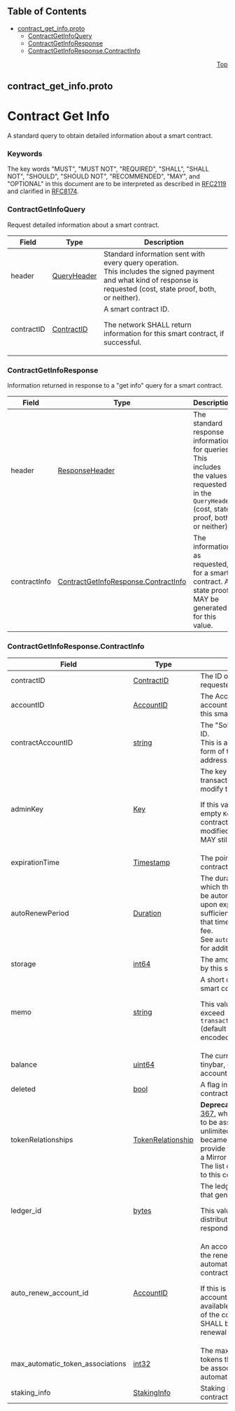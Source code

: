 ## Table of Contents

- [contract_get_info.proto](#contract_get_info-proto)
    - [ContractGetInfoQuery](#proto-ContractGetInfoQuery)
    - [ContractGetInfoResponse](#proto-ContractGetInfoResponse)
    - [ContractGetInfoResponse.ContractInfo](#proto-ContractGetInfoResponse-ContractInfo)
  



<a name="contract_get_info-proto"></a>
<p align="right"><a href="#top">Top</a></p>

## contract_get_info.proto
# Contract Get Info
A standard query to obtain detailed information about a smart contract.

### Keywords
The key words "MUST", "MUST NOT", "REQUIRED", "SHALL", "SHALL NOT",
"SHOULD", "SHOULD NOT", "RECOMMENDED", "MAY", and "OPTIONAL" in this
document are to be interpreted as described in
[RFC2119](https://www.ietf.org/rfc/rfc2119) and clarified in
[RFC8174](https://www.ietf.org/rfc/rfc8174).


<a name="proto-ContractGetInfoQuery"></a>

### ContractGetInfoQuery
Request detailed information about a smart contract.


| Field | Type | Description |
| ----- | ---- | ----------- |
| header | [QueryHeader](#proto-QueryHeader) | Standard information sent with every query operation.<br/> This includes the signed payment and what kind of response is requested (cost, state proof, both, or neither). |
| contractID | [ContractID](#proto-ContractID) | A smart contract ID. <p> The network SHALL return information for this smart contract, if successful. |






<a name="proto-ContractGetInfoResponse"></a>

### ContractGetInfoResponse
Information returned in response to a "get info" query for a smart contract.


| Field | Type | Description |
| ----- | ---- | ----------- |
| header | [ResponseHeader](#proto-ResponseHeader) | The standard response information for queries.<br/> This includes the values requested in the `QueryHeader` (cost, state proof, both, or neither). |
| contractInfo | [ContractGetInfoResponse.ContractInfo](#proto-ContractGetInfoResponse-ContractInfo) | The information, as requested, for a smart contract. A state proof MAY be generated for this value. |






<a name="proto-ContractGetInfoResponse-ContractInfo"></a>

### ContractGetInfoResponse.ContractInfo



| Field | Type | Description |
| ----- | ---- | ----------- |
| contractID | [ContractID](#proto-ContractID) | The ID of the smart contract requested in the query. |
| accountID | [AccountID](#proto-AccountID) | The Account ID for the account entry associated with this smart contract. |
| contractAccountID | [string](#string) | The "Solidity" form contract ID.<br/> This is a hexadecimal string form of the 20-byte EVM address of the contract. |
| adminKey | [Key](#proto-Key) | The key that MUST sign any transaction to update or modify this smart contract. <p> If this value is null, or is an empty `KeyList` then the contract CANNOT be deleted, modified, or updated, but MAY still expire. |
| expirationTime | [Timestamp](#proto-Timestamp) | The point in time at which this contract will expire. |
| autoRenewPeriod | [Duration](#proto-Duration) | The duration, in seconds, for which the contract lifetime will be automatically extended upon expiration, provide sufficient HBAR is available at that time to pay the renewal fee.<br/> See `auto_renew_account_id` for additional conditions. |
| storage | [int64](#int64) | The amount of storage used by this smart contract. |
| memo | [string](#string) | A short description of this smart contract. <p> This value, if set, MUST NOT exceed `transaction.maxMemoUtf8Bytes` (default 100) bytes when encoded as UTF-8. |
| balance | [uint64](#uint64) | The current HBAR balance, in tinybar, of the smart contract account. |
| deleted | [bool](#bool) | A flag indicating that this contract is deleted. |
| tokenRelationships | [TokenRelationship](#proto-TokenRelationship) | **Deprecated.** Because <a href="https://hips.hedera.com/hip/hip-367">HIP-367</a>, which allows an account to be associated to an unlimited number of tokens, it became necessary to only provide this information from a Mirror Node.<br/> The list of tokens associated to this contract. |
| ledger_id | [bytes](#bytes) | The ledger ID of the network that generated this response. <p> This value SHALL identify the distributed ledger that responded to this query. |
| auto_renew_account_id | [AccountID](#proto-AccountID) | An account designated to pay the renewal fee upon automatic renewal of this contract. <p> If this is not set, or is set to an account with zero HBAR available, the HBAR balance of the contract, if available, SHALL be used to pay the renewal fee. |
| max_automatic_token_associations | [int32](#int32) | The maximum number of tokens that the contract can be associated to automatically. |
| staking_info | [StakingInfo](#proto-StakingInfo) | Staking information for this contract. |





 <!-- end messages -->

 <!-- end enums -->

 <!-- end HasExtensions -->

 <!-- end services -->



